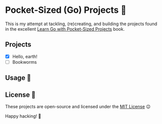 # Pocket-Sized (Go) Projects 🤭

This is my attempt at tackling, (re)creating, and building the projects found in the excellent [Learn Go with Pocket-Sized Projects](https://www.manning.com/books/learn-go-with-pocket-sized-projects) book.

## Projects

- [x] Hello, earth!
- [ ] Bookworms

## Usage 🔧

## License 📄

These projects are open-source and licensed under the [MIT License](./LICENSE) 😉

Happy hacking! 🤩
